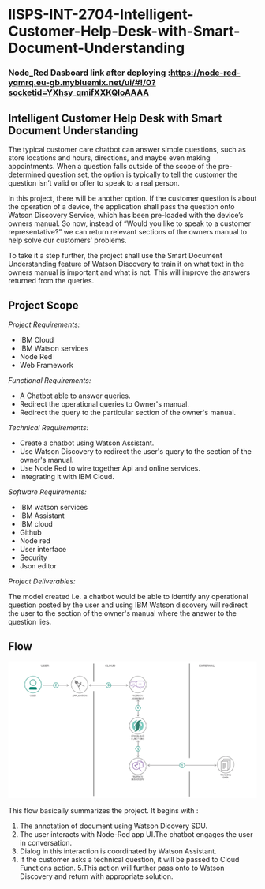 # llSPS-INT-2704-Intelligent-Customer-Help-Desk-with-Smart-Document-Understanding

### Node_Red Dasboard link after deploying :https://node-red-yqmrq.eu-gb.mybluemix.net/ui/#!/0?socketid=YXhsy_qmifXXKQIoAAAA

## Intelligent Customer Help Desk with Smart Document Understanding

The typical customer care chatbot can answer simple questions, such as store locations and hours, directions, and maybe even making appointments. When a question falls outside of the scope of the pre-determined question set, the option is typically to tell the customer the question isn’t valid or offer to speak to a real person.

In this project, there will be another option. If the customer question is about the operation of a device, the application shall pass the question onto Watson Discovery Service, which has been pre-loaded with the device’s owners manual. So now, instead of “Would you like to speak to a customer representative?” we can return relevant sections of the owners manual to help solve our customers’ problems.

To take it a step further, the project shall use the Smart Document Understanding feature of Watson Discovery to train it on what text in the owners manual is important and what is not. This will improve the answers returned from the queries.

## Project Scope

  *Project Requirements:*

   * IBM Cloud
   * IBM Watson services
   * Node Red
   * Web Framework

*Functional Requirements:*

   * A Chatbot able to answer queries.
   * Redirect the operational queries to Owner's manual.
   * Redirect the query to the particular section of the owner's manual.


*Technical Requirements:*

   * Create a chatbot using Watson Assistant.
   * Use Watson Discovery to  redirect the user's query to the section of the owner's manual.
   * Use Node Red to wire together Api and online services.
   * Integrating it with IBM Cloud.

*Software Requirements:*

   * IBM watson services
   * IBM Assistant
   * IBM cloud
   * Github
   * Node red
   * User interface
   * Security
   * Json editor


*Project Deliverables:*

   The model created i.e. a chatbot would be able to identify any operational question posted by the user
   and using IBM Watson discovery will redirect the user to the  section of the owner's manual
   where the answer to the question lies.
    
 
 ## Flow
 ![Image description](https://github.com/IBM/watson-discovery-sdu-with-assistant/blob/master/doc/source/images/architecture.png)
 
 This flow basically summarizes the project. It begins with :
 
1. The annotation of document using Watson Dicovery SDU.
2. The user interacts with Node-Red app UI.The chatbot engages the user in conversation.
3. Dialog in this interaction is coordinated by Watson Assistant.
4. If the customer asks a technical question, it will be passed to Cloud Functions action.
5.This action will further pass onto to Watson Discovery and return with appropriate solution.

